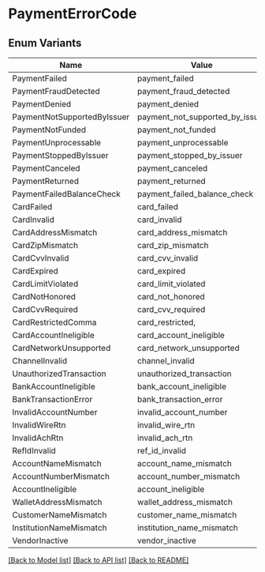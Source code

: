 # PaymentErrorCode

## Enum Variants

| Name | Value |
|---- | -----|
| PaymentFailed | payment_failed |
| PaymentFraudDetected | payment_fraud_detected |
| PaymentDenied | payment_denied |
| PaymentNotSupportedByIssuer | payment_not_supported_by_issuer |
| PaymentNotFunded | payment_not_funded |
| PaymentUnprocessable | payment_unprocessable |
| PaymentStoppedByIssuer | payment_stopped_by_issuer |
| PaymentCanceled | payment_canceled |
| PaymentReturned | payment_returned |
| PaymentFailedBalanceCheck | payment_failed_balance_check |
| CardFailed | card_failed |
| CardInvalid | card_invalid |
| CardAddressMismatch | card_address_mismatch |
| CardZipMismatch | card_zip_mismatch |
| CardCvvInvalid | card_cvv_invalid |
| CardExpired | card_expired |
| CardLimitViolated | card_limit_violated |
| CardNotHonored | card_not_honored |
| CardCvvRequired | card_cvv_required |
| CardRestrictedComma | card_restricted, |
| CardAccountIneligible | card_account_ineligible |
| CardNetworkUnsupported | card_network_unsupported |
| ChannelInvalid | channel_invalid |
| UnauthorizedTransaction | unauthorized_transaction |
| BankAccountIneligible | bank_account_ineligible |
| BankTransactionError | bank_transaction_error |
| InvalidAccountNumber | invalid_account_number |
| InvalidWireRtn | invalid_wire_rtn |
| InvalidAchRtn | invalid_ach_rtn |
| RefIdInvalid | ref_id_invalid |
| AccountNameMismatch | account_name_mismatch |
| AccountNumberMismatch | account_number_mismatch |
| AccountIneligible | account_ineligible |
| WalletAddressMismatch | wallet_address_mismatch |
| CustomerNameMismatch | customer_name_mismatch |
| InstitutionNameMismatch | institution_name_mismatch |
| VendorInactive | vendor_inactive |


[[Back to Model list]](../README.md#documentation-for-models) [[Back to API list]](../README.md#documentation-for-api-endpoints) [[Back to README]](../README.md)


